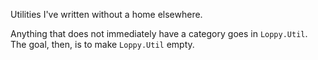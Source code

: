 Utilities I've written without a home elsewhere.

Anything that does not immediately have a category goes in `Loppy.Util`. The goal, then, is to
make `Loppy.Util` empty.
